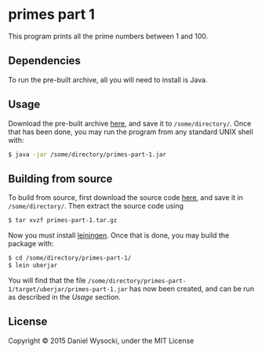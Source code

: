 ---
---

# primes part 1

This program prints all the prime numbers between 1 and 100.



## Dependencies

To run the pre-built archive, all you will need to install is Java.



## Usage

Download the pre-built archive
[here](target/uberjar/primes-part-1.jar),
and save it to `/some/directory/`. Once that has been done, you may run the program from any standard UNIX shell with:

```bash
$ java -jar /some/directory/primes-part-1.jar
```



## Building from source

To build from source, first download the source code [here](primes-part-1.tar.gz), and save it in `/some/directory/`. Then extract the source code using

```bash
$ tar xvzf primes-part-1.tar.gz
```

Now you must install [leiningen](http://leiningen.org/). Once that is done, you may build the package with:

```bash
$ cd /some/directory/primes-part-1/
$ lein uberjar
```

You will find that the file `/some/directory/primes-part-1/target/uberjar/primes-part-1.jar` has now been created, and can be run as described in the *Usage* section.



## License

Copyright © 2015 Daniel Wysocki, under the MIT License
